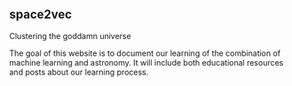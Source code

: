 ## space2vec

Clustering the goddamn universe

The goal of this website is to document our learning of the combination of machine learning and astronomy. It will include both educational resources and posts about our learning process.